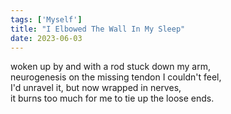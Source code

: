 ```yaml
---
tags: ['Myself']
title: "I Elbowed The Wall In My Sleep"
date: 2023-06-03
---
```


woken up by and with a rod stuck down my arm,  
neurogenesis on the missing tendon I couldn't feel,  
I'd unravel it, but now wrapped in nerves,  
it burns too much for me to tie up the loose ends.
